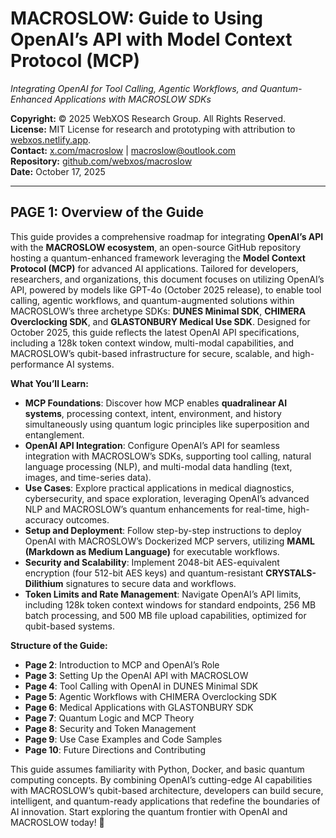 # MACROSLOW: Guide to Using OpenAI’s API with Model Context Protocol (MCP)

*Integrating OpenAI for Tool Calling, Agentic Workflows, and Quantum-Enhanced Applications with MACROSLOW SDKs*

**Copyright:** © 2025 WebXOS Research Group. All Rights Reserved.  
**License:** MIT License for research and prototyping with attribution to [webxos.netlify.app](https://webxos.netlify.app).  
**Contact:** [x.com/macroslow](https://x.com/macroslow) | [macroslow@outlook.com](mailto:macroslow@outlook.com)  
**Repository:** [github.com/webxos/macroslow](https://github.com/webxos/macroslow)  
**Date:** October 17, 2025  

---

## PAGE 1: Overview of the Guide

This guide provides a comprehensive roadmap for integrating **OpenAI’s API** with the **MACROSLOW ecosystem**, an open-source GitHub repository hosting a quantum-enhanced framework leveraging the **Model Context Protocol (MCP)** for advanced AI applications. Tailored for developers, researchers, and organizations, this document focuses on utilizing OpenAI’s API, powered by models like GPT-4o (October 2025 release), to enable tool calling, agentic workflows, and quantum-augmented solutions within MACROSLOW’s three archetype SDKs: **DUNES Minimal SDK**, **CHIMERA Overclocking SDK**, and **GLASTONBURY Medical Use SDK**. Designed for October 2025, this guide reflects the latest OpenAI API specifications, including a 128k token context window, multi-modal capabilities, and MACROSLOW’s qubit-based infrastructure for secure, scalable, and high-performance AI systems.

**What You’ll Learn:**
- **MCP Foundations**: Discover how MCP enables **quadralinear AI systems**, processing context, intent, environment, and history simultaneously using quantum logic principles like superposition and entanglement.
- **OpenAI API Integration**: Configure OpenAI’s API for seamless integration with MACROSLOW’s SDKs, supporting tool calling, natural language processing (NLP), and multi-modal data handling (text, images, and time-series data).
- **Use Cases**: Explore practical applications in medical diagnostics, cybersecurity, and space exploration, leveraging OpenAI’s advanced NLP and MACROSLOW’s quantum enhancements for real-time, high-accuracy outcomes.
- **Setup and Deployment**: Follow step-by-step instructions to deploy OpenAI with MACROSLOW’s Dockerized MCP servers, utilizing **MAML (Markdown as Medium Language)** for executable workflows.
- **Security and Scalability**: Implement 2048-bit AES-equivalent encryption (four 512-bit AES keys) and quantum-resistant **CRYSTALS-Dilithium** signatures to secure data and workflows.
- **Token Limits and Rate Management**: Navigate OpenAI’s API limits, including 128k token context windows for standard endpoints, 256 MB batch processing, and 500 MB file upload capabilities, optimized for qubit-based systems.

**Structure of the Guide:**
- **Page 2**: Introduction to MCP and OpenAI’s Role
- **Page 3**: Setting Up the OpenAI API with MACROSLOW
- **Page 4**: Tool Calling with OpenAI in DUNES Minimal SDK
- **Page 5**: Agentic Workflows with CHIMERA Overclocking SDK
- **Page 6**: Medical Applications with GLASTONBURY SDK
- **Page 7**: Quantum Logic and MCP Theory
- **Page 8**: Security and Token Management
- **Page 9**: Use Case Examples and Code Samples
- **Page 10**: Future Directions and Contributing

This guide assumes familiarity with Python, Docker, and basic quantum computing concepts. By combining OpenAI’s cutting-edge AI capabilities with MACROSLOW’s qubit-based architecture, developers can build secure, intelligent, and quantum-ready applications that redefine the boundaries of AI innovation. Start exploring the quantum frontier with OpenAI and MACROSLOW today! 🚀